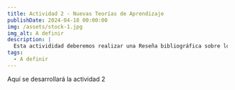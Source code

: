 ```yaml
---
title: Actividad 2 - Nuevas Teorías de Aprendizaje
publishDate: 2024-04-18 00:00:00
img: /assets/stock-1.jpg
img_alt: A definir
description: |
  Esta activididad deberemos realizar una Reseña bibliográfica sobre los nuevos enfoques de las teorías del aprendizaje: Conectivismo, TAC, TEP teniendo en cuenta su impacto en el aprendizaje y la enseñanza.
tags:
  - A definir
---
```


Aquí se desarrollará la actividad 2
